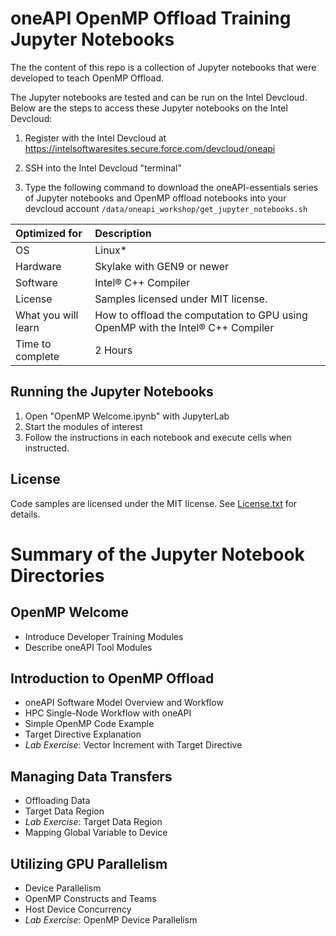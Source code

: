 # oneAPI OpenMP Offload Training Jupyter Notebooks

The the content of this repo is a collection of Jupyter notebooks that were
developed to teach OpenMP Offload.

The Jupyter notebooks are tested and can be run on the Intel Devcloud. Below
are the steps to access these Jupyter notebooks on the Intel Devcloud:

1. Register with the Intel Devcloud at
   https://intelsoftwaresites.secure.force.com/devcloud/oneapi

2. SSH into the Intel Devcloud "terminal"

3. Type the following command to download the oneAPI-essentials series of
   Jupyter notebooks and OpenMP offload notebooks into your devcloud account
   `/data/oneapi_workshop/get_jupyter_notebooks.sh`

| Optimized for         | Description
|:---                   |:---
| OS                    | Linux*
| Hardware              | Skylake with GEN9 or newer
| Software              | Intel&reg; C++ Compiler
| License               | Samples licensed under MIT license.
| What you will learn   | How to offload the computation to GPU using OpenMP with the Intel&reg; C++ Compiler
| Time to complete      | 2 Hours

## Running the Jupyter Notebooks

1. Open "OpenMP Welcome.ipynb" with JupyterLab
2. Start the modules of interest
3. Follow the instructions in each notebook and execute cells when instructed.

## License

Code samples are licensed under the MIT license. See
[License.txt](https://github.com/oneapi-src/oneAPI-samples/blob/master/License.txt)
for details.

# Summary of the Jupyter Notebook Directories

## OpenMP Welcome
* Introduce Developer Training Modules
* Describe oneAPI Tool Modules

## Introduction to OpenMP Offload
* oneAPI Software Model Overview and Workflow
* HPC Single-Node Workflow with oneAPI
* Simple OpenMP Code Example
* Target Directive Explanation
* _Lab Exercise_: Vector Increment with Target Directive

## Managing Data Transfers
* Offloading Data
* Target Data Region
* _Lab Exercise_: Target Data Region
* Mapping Global Variable to Device

## Utilizing GPU Parallelism
* Device Parallelism
* OpenMP Constructs and Teams
* Host Device Concurrency
* _Lab Exercise_: OpenMP Device Parallelism
